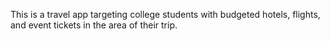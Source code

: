 This is a travel app targeting college students with budgeted hotels, flights, and event tickets in the area of their trip.